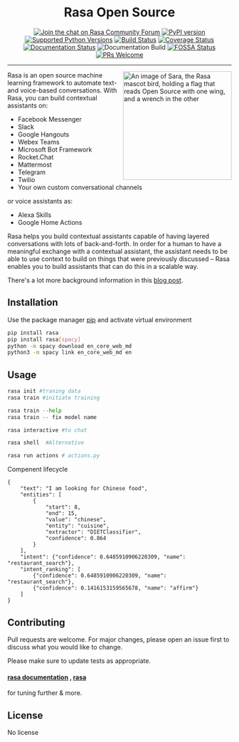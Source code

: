<h1 align="center">Rasa Open Source</h1>

<div align="center">

[![Join the chat on Rasa Community Forum](https://img.shields.io/badge/forum-join%20discussions-brightgreen.svg)](https://forum.rasa.com/?utm_source=badge&utm_medium=badge&utm_campaign=pr-badge&utm_content=badge)
[![PyPI version](https://badge.fury.io/py/rasa.svg)](https://badge.fury.io/py/rasa)
[![Supported Python Versions](https://img.shields.io/pypi/pyversions/rasa.svg)](https://pypi.python.org/pypi/rasa)
[![Build Status](https://github.com/RasaHQ/rasa/workflows/Continuous%20Integration/badge.svg)](https://github.com/RasaHQ/rasa/actions)
[![Coverage Status](https://coveralls.io/repos/github/RasaHQ/rasa/badge.svg?branch=main)](https://coveralls.io/github/RasaHQ/rasa?branch=main)
[![Documentation Status](https://img.shields.io/badge/docs-stable-brightgreen.svg)](https://rasa.com/docs)
![Documentation Build](https://img.shields.io/netlify/d2e447e4-5a5e-4dc7-be5d-7c04ae7ff706?label=Documentation%20Build)
[![FOSSA Status](https://app.fossa.com/api/projects/custom%2B8141%2Fgit%40github.com%3ARasaHQ%2Frasa.git.svg?type=shield)](https://app.fossa.com/projects/custom%2B8141%2Fgit%40github.com%3ARasaHQ%2Frasa.git?ref=badge_shield)
[![PRs Welcome](https://img.shields.io/badge/PRs-welcome-brightgreen.svg?style=flat-square)](https://github.com/orgs/RasaHQ/projects/23)

</div>
<hr />

<img align="right" height="244" src="https://www.rasa.com/assets/img/sara/sara-open-source-2.0.png" alt="An image of Sara, the Rasa mascot bird, holding a flag that reads Open Source with one wing, and a wrench in the other" title="Rasa Open Source">

Rasa is an open source machine learning framework to automate text-and voice-based conversations. With Rasa, you can build contextual assistants on:
- Facebook Messenger
- Slack
- Google Hangouts
- Webex Teams
- Microsoft Bot Framework
- Rocket.Chat
- Mattermost
- Telegram
- Twilio
- Your own custom conversational channels

or voice assistants as:
- Alexa Skills
- Google Home Actions

Rasa helps you build contextual assistants capable of having layered conversations with
lots of back-and-forth. In order for a human to have a meaningful exchange with a contextual
assistant, the assistant needs to be able to use context to build on things that were previously
discussed – Rasa enables you to build assistants that can do this in a scalable way.

There's a lot more background information in this
[blog post](https://medium.com/rasa-blog/a-new-approach-to-conversational-software-2e64a5d05f2a).

## Installation

Use the package manager [pip](https://pip.pypa.io/en/stable/) and activate virtual environment

```bash
pip install rasa
pip install rasa[spacy]
python -m spacy download en_core_web_md
python3 -m spacy link en_core_web_md en
```

## Usage

```python
rasa init #traning data
rasa train #initiate training

rasa train --help
rasa train -- fix model name

rasa interactive #to chat 

rasa shell  #Alternative

rasa run actions # actions.py
```

Compenent lifecycle
```
{
    "text": "I am looking for Chinese food",
    "entities": [
        {
            "start": 8,
            "end": 15,
            "value": "chinese",
            "entity": "cuisine",
            "extractor": "DIETClassifier",
            "confidence": 0.864
        }
    ],
    "intent": {"confidence": 0.6485910906220309, "name": "restaurant_search"},
    "intent_ranking": [
        {"confidence": 0.6485910906220309, "name": "restaurant_search"},
        {"confidence": 0.1416153159565678, "name": "affirm"}
    ]
}
```
## Contributing
Pull requests are welcome. For major changes, please open an issue first to discuss what you would like to change.

Please make sure to update tests as appropriate.

#### [rasa documentation](https://rasa.com/docs/rasa/tuning-your-model) , [rasa](https://rasa.com/)
for tuning further & more.

## License
No license
